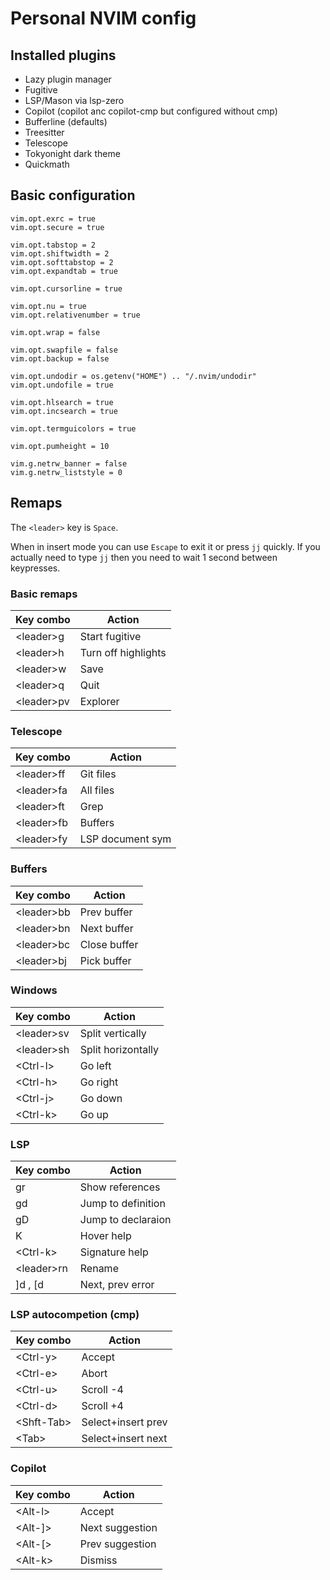 # Personal NVIM config

## Installed plugins

* Lazy plugin manager
* Fugitive 
* LSP/Mason via lsp-zero
* Copilot (copilot anc copilot-cmp but configured without cmp)
* Bufferline (defaults)
* Treesitter
* Telescope
* Tokyonight dark theme
* Quickmath

## Basic configuration

```
vim.opt.exrc = true
vim.opt.secure = true

vim.opt.tabstop = 2
vim.opt.shiftwidth = 2
vim.opt.softtabstop = 2
vim.opt.expandtab = true

vim.opt.cursorline = true

vim.opt.nu = true
vim.opt.relativenumber = true

vim.opt.wrap = false

vim.opt.swapfile = false
vim.opt.backup = false

vim.opt.undodir = os.getenv("HOME") .. "/.nvim/undodir"
vim.opt.undofile = true

vim.opt.hlsearch = true
vim.opt.incsearch = true

vim.opt.termguicolors = true

vim.opt.pumheight = 10

vim.g.netrw_banner = false
vim.g.netrw_liststyle = 0
```

## Remaps

The ```<leader>``` key is ```Space```.

When in insert mode you can use ```Escape``` to exit it or press ```jj``` quickly. 
If you actually need to type ```jj``` then you need to wait 1 second between keypresses.

### Basic remaps

| Key combo    | Action              |
|--------------|---------------------|
| \<leader\>g  | Start fugitive      |
| \<leader\>h  | Turn off highlights |
| \<leader\>w  | Save                |
| \<leader\>q  | Quit                |
| \<leader\>pv | Explorer            |

### Telescope

| Key combo    | Action              |
|--------------|---------------------|
| \<leader\>ff | Git files           |
| \<leader\>fa | All files           |
| \<leader\>ft | Grep                |
| \<leader\>fb | Buffers             |
| \<leader\>fy | LSP document sym    |

### Buffers

| Key combo    | Action              |
|--------------|---------------------|
| \<leader\>bb | Prev buffer         |
| \<leader\>bn | Next buffer         |
| \<leader\>bc | Close buffer        |
| \<leader\>bj | Pick buffer         |

### Windows

| Key combo    | Action              |
|--------------|---------------------|
| \<leader\>sv | Split vertically    |
| \<leader\>sh | Split horizontally  |
| \<Ctrl-l\>   | Go left             |
| \<Ctrl-h\>   | Go right            |
| \<Ctrl-j\>   | Go down             |
| \<Ctrl-k\>   | Go up               |

### LSP

| Key combo    | Action              |
|--------------|---------------------|
| gr           | Show references     |
| gd           | Jump to definition  |
| gD           | Jump to declaraion  |
| K            | Hover help          |
| \<Ctrl-k\>   | Signature help      |
| \<leader\>rn | Rename              |
| ]d  , [d     | Next, prev error    |

### LSP autocompetion (cmp)

| Key combo    | Action              |
|--------------|---------------------|
| \<Ctrl-y\>   | Accept              |
| \<Ctrl-e\>   | Abort               |
| \<Ctrl-u\>   | Scroll -4           |
| \<Ctrl-d\>   | Scroll +4           |
| \<Shft-Tab\> | Select+insert prev  |
| \<Tab\>      | Select+insert next  |

### Copilot

| Key combo    | Action              |
|--------------|---------------------|
| \<Alt-l\>    | Accept              |
| \<Alt-]\>    | Next suggestion     |
| \<Alt-[\>    | Prev suggestion     |
| \<Alt-k\>    | Dismiss             |

